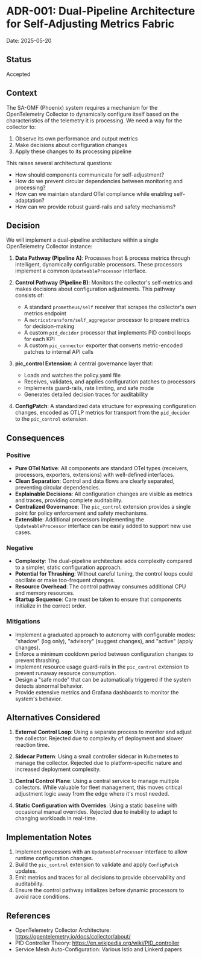 # ADR-001: Dual-Pipeline Architecture for Self-Adjusting Metrics Fabric

Date: 2025-05-20

## Status

Accepted

## Context

The SA-OMF (Phoenix) system requires a mechanism for the OpenTelemetry Collector to dynamically configure itself based on the characteristics of the telemetry it is processing. We need a way for the collector to:

1. Observe its own performance and output metrics
2. Make decisions about configuration changes
3. Apply these changes to its processing pipeline

This raises several architectural questions:

- How should components communicate for self-adjustment?
- How do we prevent circular dependencies between monitoring and processing?
- How can we maintain standard OTel compliance while enabling self-adaptation?
- How can we provide robust guard-rails and safety mechanisms?

## Decision

We will implement a dual-pipeline architecture within a single OpenTelemetry Collector instance:

1. **Data Pathway (Pipeline A)**: Processes host & process metrics through intelligent, dynamically configurable processors. These processors implement a common `UpdateableProcessor` interface.

2. **Control Pathway (Pipeline B)**: Monitors the collector's self-metrics and makes decisions about configuration adjustments. This pathway consists of:
   - A standard `prometheus/self` receiver that scrapes the collector's own metrics endpoint
   - A `metricstransform/self_aggregator` processor to prepare metrics for decision-making
   - A custom `pid_decider` processor that implements PID control loops for each KPI
   - A custom `pic_connector` exporter that converts metric-encoded patches to internal API calls

3. **pic_control Extension**: A central governance layer that:
   - Loads and watches the policy.yaml file
   - Receives, validates, and applies configuration patches to processors
   - Implements guard-rails, rate limiting, and safe mode
   - Generates detailed decision traces for auditability

4. **ConfigPatch**: A standardized data structure for expressing configuration changes, encoded as OTLP metrics for transport from the `pid_decider` to the `pic_control` extension.

## Consequences

### Positive

- **Pure OTel Native**: All components are standard OTel types (receivers, processors, exporters, extensions) with well-defined interfaces.
- **Clean Separation**: Control and data flows are clearly separated, preventing circular dependencies.
- **Explainable Decisions**: All configuration changes are visible as metrics and traces, providing complete auditability.
- **Centralized Governance**: The `pic_control` extension provides a single point for policy enforcement and safety mechanisms.
- **Extensible**: Additional processors implementing the `UpdateableProcessor` interface can be easily added to support new use cases.

### Negative

- **Complexity**: The dual-pipeline architecture adds complexity compared to a simpler, static configuration approach.
- **Potential for Thrashing**: Without careful tuning, the control loops could oscillate or make too-frequent changes.
- **Resource Overhead**: The control pathway consumes additional CPU and memory resources.
- **Startup Sequence**: Care must be taken to ensure that components initialize in the correct order.

### Mitigations

- Implement a graduated approach to autonomy with configurable modes: "shadow" (log only), "advisory" (suggest changes), and "active" (apply changes).
- Enforce a minimum cooldown period between configuration changes to prevent thrashing.
- Implement resource usage guard-rails in the `pic_control` extension to prevent runaway resource consumption.
- Design a "safe mode" that can be automatically triggered if the system detects abnormal behavior.
- Provide extensive metrics and Grafana dashboards to monitor the system's behavior.

## Alternatives Considered

1. **External Control Loop**: Using a separate process to monitor and adjust the collector. Rejected due to complexity of deployment and slower reaction time.

2. **Sidecar Pattern**: Using a small controller sidecar in Kubernetes to manage the collector. Rejected due to platform-specific nature and increased deployment complexity.

3. **Central Control Plane**: Using a central service to manage multiple collectors. While valuable for fleet management, this moves critical adjustment logic away from the edge where it's most needed.

4. **Static Configuration with Overrides**: Using a static baseline with occasional manual overrides. Rejected due to inability to adapt to changing workloads in real-time.

## Implementation Notes

1. Implement processors with an `UpdateableProcessor` interface to allow runtime configuration changes.
2. Build the `pic_control` extension to validate and apply `ConfigPatch` updates.
3. Emit metrics and traces for all decisions to provide observability and auditability.
4. Ensure the control pathway initializes before dynamic processors to avoid race conditions.

## References

- OpenTelemetry Collector Architecture: https://opentelemetry.io/docs/collector/about/
- PID Controller Theory: https://en.wikipedia.org/wiki/PID_controller
- Service Mesh Auto-Configuration: Various Istio and Linkerd papers
